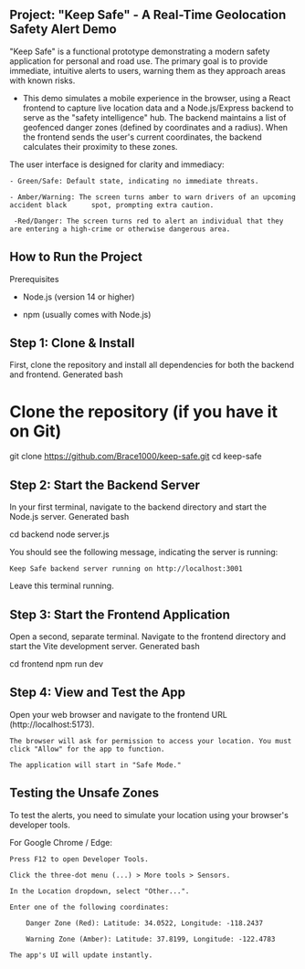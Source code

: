 ## Project: "Keep Safe" - A Real-Time Geolocation Safety Alert Demo

"Keep Safe" is a functional prototype demonstrating a modern safety application for personal and road use. The primary goal is to provide immediate, intuitive alerts to users, warning them as they approach areas with known risks.

- This demo simulates a mobile experience in the browser, using a React frontend to capture live location data and a Node.js/Express backend to serve as the "safety intelligence" hub. The backend maintains a list of geofenced danger zones (defined by coordinates and a radius). When the frontend sends the user's current coordinates, the backend calculates their proximity to these zones.

The user interface is designed for clarity and immediacy:

    - Green/Safe: Default state, indicating no immediate threats.

    - Amber/Warning: The screen turns amber to warn drivers of an upcoming accident black      spot, prompting extra caution.

     -Red/Danger: The screen turns red to alert an individual that they are entering a high-crime or otherwise dangerous area.

## How to Run the Project
Prerequisites

- Node.js (version 14 or higher)

- npm (usually comes with Node.js)

## Step 1: Clone & Install

First, clone the repository and install all dependencies for both the backend and frontend.
Generated bash

      
# Clone the repository (if you have it on Git)
git clone https://github.com/Brace1000/keep-safe.git
cd keep-safe

## Step 2: Start the Backend Server

In your first terminal, navigate to the backend directory and start the Node.js server.
Generated bash

      
cd backend
node server.js

You should see the following message, indicating the server is running:

    Keep Safe backend server running on http://localhost:3001

Leave this terminal running.
## Step 3: Start the Frontend Application

Open a second, separate terminal. Navigate to the frontend directory and start the Vite development server.
Generated bash

      
cd frontend
npm run dev

    

## Step 4: View and Test the App

Open your web browser and navigate to the frontend URL (http://localhost:5173).

    The browser will ask for permission to access your location. You must click "Allow" for the app to function.

    The application will start in "Safe Mode."

## Testing the Unsafe Zones

To test the alerts, you need to simulate your location using your browser's developer tools.

For Google Chrome / Edge:

    Press F12 to open Developer Tools.

    Click the three-dot menu (...) > More tools > Sensors.

    In the Location dropdown, select "Other...".

    Enter one of the following coordinates:

        Danger Zone (Red): Latitude: 34.0522, Longitude: -118.2437

        Warning Zone (Amber): Latitude: 37.8199, Longitude: -122.4783

    The app's UI will update instantly.

    

